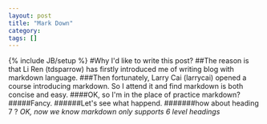 ```yaml
---
layout: post
title: "Mark Down"
category: 
tags: []
---
```

{% include JB/setup %}
#Why I'd like to write this post?
##The reason is that Li Ren (tdsparrow) has firstly introduced me of writing blog with markdown language. 
###Then fortunately, Larry Cai (larrycai) opened a course introducing markdown. So I attend it and find markdown is both concise and easy.
####OK, so I'm in the place of practice markdown? 
#####Fancy.
######Let's see what happend.
#######how about heading 7 ?
*OK, now we know markdown only supports 6 level headings*



